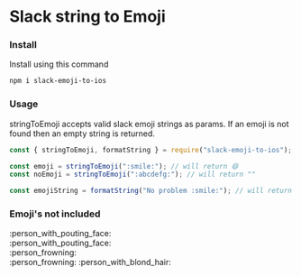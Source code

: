 # Slack string to Emoji

### Install

Install using this command

```bash
npm i slack-emoji-to-ios
```

### Usage

stringToEmoji accepts valid slack emoji strings as params. If an emoji is not found then an empty string is returned.

```js
const { stringToEmoji, formatString } = require("slack-emoji-to-ios");

const emoji = stringToEmoji(":smile:"); // will return 😄
const noEmoji = stringToEmoji(":abcdefg:"); // will return ""

const emojiString = formatString("No problem :smile:"); // will return "No problem 😄"
```

### Emoji's not included

:person_with_pouting_face:  
:person_with_pouting_face:  
:person_frowning:  
:person_frowning:
:person_with_blond_hair:
